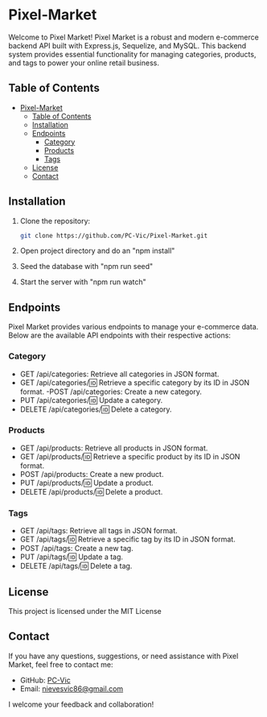 # Pixel-Market

Welcome to Pixel Market! Pixel Market is a robust and modern e-commerce backend API built with Express.js, Sequelize, and MySQL. This backend system provides essential functionality for managing categories, products, and tags to power your online retail business.

## Table of Contents
- [Pixel-Market](#pixel-market)
  - [Table of Contents](#table-of-contents)
  - [Installation](#installation)
  - [Endpoints](#endpoints)
    - [Category](#category)
    - [Products](#products)
    - [Tags](#tags)
  - [License](#license)
  - [Contact](#contact)

## Installation 

1. Clone the repository:

   ```bash
   git clone https://github.com/PC-Vic/Pixel-Market.git

2. Open project directory and do an "npm install"
3. Seed the database with "npm run seed"
4. Start the server with "npm run watch"

## Endpoints

Pixel Market provides various endpoints to manage your e-commerce data. Below are the available API endpoints with their respective actions:

### Category

- GET /api/categories: Retrieve all categories in JSON format.
- GET /api/categories/:id: Retrieve a specific category by its ID in JSON format.
 -POST /api/categories: Create a new category.
- PUT /api/categories/:id: Update a category.
- DELETE /api/categories/:id: Delete a category.

### Products

- GET /api/products: Retrieve all products in JSON format.
- GET /api/products/:id: Retrieve a specific product by its ID in JSON format.
- POST /api/products: Create a new product.
- PUT /api/products/:id: Update a product.
- DELETE /api/products/:id: Delete a product.

### Tags

- GET /api/tags: Retrieve all tags in JSON format.
- GET /api/tags/:id: Retrieve a specific tag by its ID in JSON format.
- POST /api/tags: Create a new tag.
- PUT /api/tags/:id: Update a tag.
- DELETE /api/tags/:id: Delete a tag.

## License

This project is licensed under the MIT License

## Contact

If you have any questions, suggestions, or need assistance with Pixel Market, feel free to contact me:

- GitHub: [PC-Vic](https://github.com/PC-Vic/Pixel-Market)
- Email: nievesvic86@gmail.com

I welcome your feedback and collaboration!

